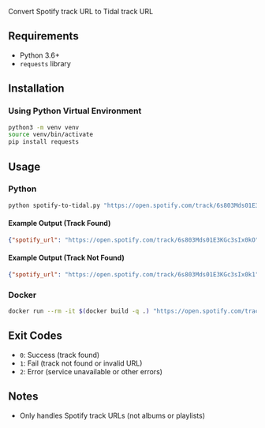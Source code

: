 Convert Spotify track URL to Tidal track URL

## Requirements

- Python 3.6+
- `requests` library

## Installation

### Using Python Virtual Environment

```bash
python3 -m venv venv
source venv/bin/activate
pip install requests
```

## Usage

### Python 

```bash
python spotify-to-tidal.py "https://open.spotify.com/track/6s803Mds01E3KGc3sIx0kO"
```

#### Example Output (Track Found)

```json
{"spotify_url": "https://open.spotify.com/track/6s803Mds01E3KGc3sIx0kO", "tidal_url": "https://listen.tidal.com/track/397707547", "status": "success", "message": "Track found"}
```

#### Example Output (Track Not Found)

```json
{"spotify_url": "https://open.spotify.com/track/6s803Mds01E3KGc3sIx0k1", "tidal_url": null, "status": "fail", "message": "Track not found"}
```

### Docker

```bash
docker run --rm -it $(docker build -q .) "https://open.spotify.com/track/6s803Mds01E3KGc3sIx0kO"
```

## Exit Codes

- `0`: Success (track found)
- `1`: Fail (track not found or invalid URL)
- `2`: Error (service unavailable or other errors)

## Notes

- Only handles Spotify track URLs (not albums or playlists)
